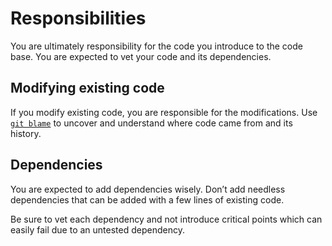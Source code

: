# Responsibilities

You are ultimately responsibility for the code you introduce to the code base. You are expected to vet your code and its dependencies.

## Modifying existing code

If you modify existing code, you are responsible for the modifications. Use [`git blame`](http://git-scm.com/docs/git-blame) to uncover and understand where code came from and its history.

## Dependencies

You are expected to add dependencies wisely. Don’t add needless dependencies that can be added with a few lines of existing code.

Be sure to vet each dependency and not introduce critical points which can easily fail due to an untested dependency.
